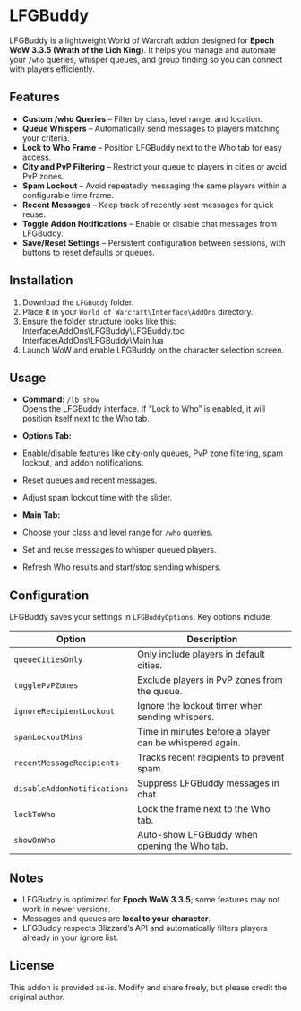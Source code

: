 # LFGBuddy

LFGBuddy is a lightweight World of Warcraft addon designed for **Epoch WoW 3.3.5 (Wrath of the Lich King)**. It helps you manage and automate your `/who` queries, whisper queues, and group finding so you can connect with players efficiently.

## Features

- **Custom /who Queries** – Filter by class, level range, and location.
- **Queue Whispers** – Automatically send messages to players matching your criteria.
- **Lock to Who Frame** – Position LFGBuddy next to the Who tab for easy access.
- **City and PvP Filtering** – Restrict your queue to players in cities or avoid PvP zones.
- **Spam Lockout** – Avoid repeatedly messaging the same players within a configurable time frame.
- **Recent Messages** – Keep track of recently sent messages for quick reuse.
- **Toggle Addon Notifications** – Enable or disable chat messages from LFGBuddy.
- **Save/Reset Settings** – Persistent configuration between sessions, with buttons to reset defaults or queues.

## Installation

1. Download the `LFGBuddy` folder.
2. Place it in your `World of Warcraft\Interface\AddOns` directory.
3. Ensure the folder structure looks like this:
Interface\AddOns\LFGBuddy\LFGBuddy.toc
Interface\AddOns\LFGBuddy\Main.lua
4. Launch WoW and enable LFGBuddy on the character selection screen.

## Usage

- **Command:** `/lb show`  
Opens the LFGBuddy interface. If “Lock to Who” is enabled, it will position itself next to the Who tab.  

- **Options Tab:**  
- Enable/disable features like city-only queues, PvP zone filtering, spam lockout, and addon notifications.  
- Reset queues and recent messages.  
- Adjust spam lockout time with the slider.  

- **Main Tab:**  
- Choose your class and level range for `/who` queries.  
- Set and reuse messages to whisper queued players.  
- Refresh Who results and start/stop sending whispers.

## Configuration

LFGBuddy saves your settings in `LFGBuddyOptions`. Key options include:

| Option                        | Description                                                                 |
|-------------------------------|-----------------------------------------------------------------------------|
| `queueCitiesOnly`              | Only include players in default cities.                                     |
| `togglePvPZones`               | Exclude players in PvP zones from the queue.                                 |
| `ignoreRecipientLockout`       | Ignore the lockout timer when sending whispers.                              |
| `spamLockoutMins`              | Time in minutes before a player can be whispered again.                     |
| `recentMessageRecipients`      | Tracks recent recipients to prevent spam.                                    |
| `disableAddonNotifications`    | Suppress LFGBuddy messages in chat.                                          |
| `lockToWho`                    | Lock the frame next to the Who tab.                                          |
| `showOnWho`                    | Auto-show LFGBuddy when opening the Who tab.                                 |

## Notes

- LFGBuddy is optimized for **Epoch WoW 3.3.5**; some features may not work in newer versions.  
- Messages and queues are **local to your character**.  
- LFGBuddy respects Blizzard’s API and automatically filters players already in your ignore list.

## License

This addon is provided as-is. Modify and share freely, but please credit the original author.

